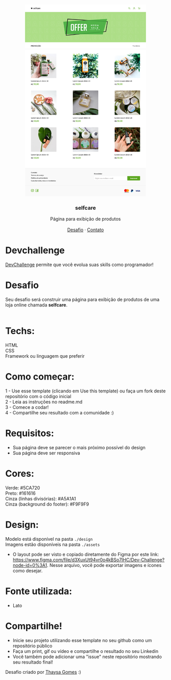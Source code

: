 <br />
<p align="center">
 
   <img src="./assets/design/desktop.png" width="380" height="600">

  <h3 align="center">selfcare</h3>

  <p align="center">
    Página para exibição de produtos
       <br />
    <br />
    <a href="https://github.com/thaysagomes/selfcare">Desafio</a>
    ·
    <a href="https://www.linkedin.com/in/tcgms/">Contato</a>
  </p>
</p>

# Devchallenge

<a href="https://devchallenge.now.sh/">DevChallenge</a> permite que você evolua suas skills como programador!

# Desafio

Seu desafio será construir uma página para exibição de produtos de uma loja online chamada <strong>selfcare</strong>. <br><br>

# Techs:

HTML<br>
CSS<br>
Framework ou linguagem que preferir

# Como começar:

1 - Use esse template (clicando em Use this template) ou faça um fork deste repositório com o código inicial<br>
2 - Leia as instruções no readme.md<br>
3 - Comece a codar!<br>
4 - Compartilhe seu resultado com a comunidade :)<br>

# Requisitos:

- Sua página deve se parecer o mais próximo possível do design<br>
- Sua página deve ser responsiva<br>

# Cores:

Verde: #5CA720<br>
Preto: #161616<br>
Cinza (linhas divisórias): #A5A1A1<br>
Cinza (background do footer): #F9F9F9

# Design:

Modelo está disponível na pasta `./design`<br>
Imagens estão disponíveis na pasta `./assets`<br>

- O layout pode ser visto e copiado diretamente do Figma por este link: https://www.figma.com/file/d3XuxUt94vr0o4kBSo7IHC/Dev-Challenge?node-id=0%3A1. Nesse arquivo, você pode exportar imagens e ícones como desejar.

# Fonte utilizada:

- Lato

# Compartilhe!

- Inicie seu projeto utilizando esse template no seu github como um repositório público<br>
- Faça um print, gif ou vídeo e compartilhe o resultado no seu Linkedin<br>
- Você também pode adicionar uma "issue" neste repositório mostrando seu resultado final!<br>

Desafio criado por <a href="https://github.com/thaysagomes">Thaysa Gomes</a> :)

